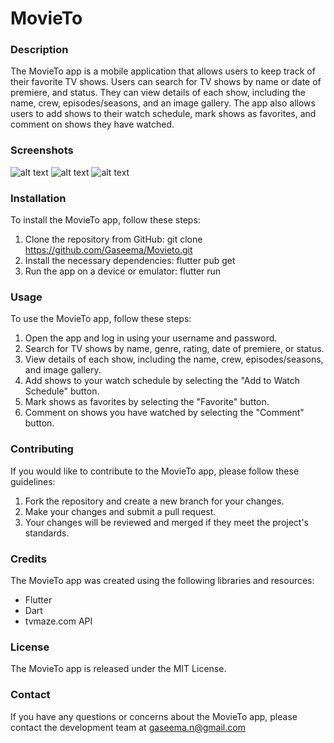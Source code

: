 # MovieTo

### Description
The MovieTo app is a mobile application that allows users to keep track of their favorite TV shows. Users can search for TV shows by name or date of premiere, and status. They can view details of each show, including the name, crew, episodes/seasons, and an image gallery. The app also allows users to add shows to their watch schedule, mark shows as favorites, and comment on shows they have watched.

### Screenshots
![alt text](https://github.com/Gaseema/Movieto/blob/master/images/screenshots/1.png#left)
![alt text](https://github.com/Gaseema/Movieto/blob/master/images/screenshots/2.png#right)
![alt text](https://github.com/Gaseema/Movieto/blob/master/images/screenshots/3.png#center)


### Installation
To install the MovieTo app, follow these steps:
1. Clone the repository from GitHub: git clone https://github.com/Gaseema/Movieto.git
2. Install the necessary dependencies: flutter pub get
3. Run the app on a device or emulator: flutter run
### Usage
To use the MovieTo app, follow these steps:

1. Open the app and log in using your username and password.
2. Search for TV shows by name, genre, rating, date of premiere, or status.
3. View details of each show, including the name, crew, episodes/seasons, and image gallery.
4. Add shows to your watch schedule by selecting the "Add to Watch Schedule" button.
5. Mark shows as favorites by selecting the "Favorite" button.
6. Comment on shows you have watched by selecting the "Comment" button.


### Contributing
If you would like to contribute to the MovieTo app, please follow these guidelines:

1. Fork the repository and create a new branch for your changes.
2. Make your changes and submit a pull request.
3. Your changes will be reviewed and merged if they meet the project's standards.

### Credits
The MovieTo app was created using the following libraries and resources:

- Flutter
- Dart
- tvmaze.com API


### License
The MovieTo app is released under the MIT License.

### Contact
If you have any questions or concerns about the MovieTo app, please contact the development team at gaseema.n@gmail.com

